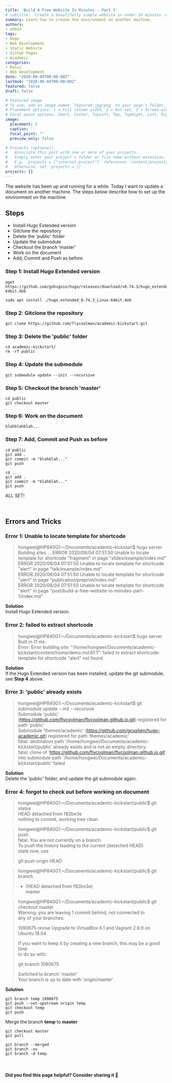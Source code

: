 ```yaml
---
title: 'Build A Free Website In Minutes - Part 5'
# subtitle: 'Create a beautifully simple website in under 10 minutes :rocket:'
summary: Learn how to create the environment on another machine.
authors:
- admin
tags:
- Hugo
- Web Development
- Static Website
- Github Pages
- Academic
categories:
- Basic
- Web Development
date: "2020-08-04T00:00:00Z"
lastmod: "2020-08-04T00:00:00Z"
featured: false
draft: false

# Featured image
# To use, add an image named `featured.jpg/png` to your page's folder.
# Placement options: 1 = Full column width, 2 = Out-set, 3 = Screen-width
# Focal point options: Smart, Center, TopLeft, Top, TopRight, Left, Right, BottomLeft, Bottom, BottomRight
image:
  placement: 2
  caption: ''
  focal_point: ""
  preview_only: false

# Projects (optional).
#   Associate this post with one or more of your projects.
#   Simply enter your project's folder or file name without extension.
#   E.g. `projects = ["internal-project"]` references `content/project/deep-learning/index.md`.
#   Otherwise, set `projects = []`.
projects: []
---
```

The website has been up and running for a while. Today I want to update a document on another machine. The steps below describe how to set up the environment on the machine.

## Steps

- Install Hugo Extended version
- Gitclone the repository
- Delete the 'public' folder
- Update the submodule
- Checkout the branch 'master'
- Work on the document
- Add, Commit and Push as before

### Step 1: Install Hugo Extended version

    wget https://github.com/gohugoio/hugo/releases/download/v0.74.3/hugo_extended_0.74.3_Linux-64bit.deb

    sudo apt install ./hugo_extended_0.74.3_Linux-64bit.deb 

### Step 2: Gitclone the repository

    git clone https://github.com/flycoolman/academic-kickstart.git

### Step 3: Delete the 'public' folder

    cd academic-kickstart/
    rm -rf public

### Step 4: Update the submodule

    git submodule update --init --recursive

### Step 5: Checkout the branch 'master'

    cd public
    git checkout master

### Step 6: Work on the document

    blahblahblah...

### Step 7: Add, Commit and Push as before

    cd public
    git add .
    git commit -m "blahblah..."
    git push

    cd ..
    git add .
    git commit -m "blahblah..."
    git push

ALL SET!

<br>

## Errors and Tricks

### Error 1: Unable to locate template for shortcode

>hongwei@HP840G1:~/Documents/academic-kickstart$ hugo server  
>Building sites … ERROR 2020/08/04 07:51:50 Unable to locate template for shortcode "fragment" in page "slides/example/index.md"  
>ERROR 2020/08/04 07:51:50 Unable to locate template for shortcode "alert" in page "talk/example/index.md"  
>ERROR 2020/08/04 07:51:50 Unable to locate template for shortcode "alert" in page "publication/preprint/index.md"  
>ERROR 2020/08/04 07:51:50 Unable to locate template for shortcode "alert" in page "post/build-a-free-website-in-minutes-part-1/index.md"  

**Solution**  
Install Hugo Extended version.

### Error 2: failed to extract shortcode

>hongwei@HP840G1:~/Documents/academic-kickstart$ hugo server  
>Built in 11 ms  
>Error: Error building site: "/home/hongwei/Documents/academic-kickstart/content/home/demo.md:61:1": failed to extract shortcode: template for shortcode "alert" not found  

**Solution**  
If the Hugo Extended version has been installed, update the git submodule, see **Step 4** above.

### Error 3: 'public' already exists

>hongwei@HP840G1:~/Documents/academic-kickstart$ git submodule update --init --recursive  
>Submodule 'public' (https://github.com/flycoolman/flycoolman.github.io.git) registered for path 'public'  
>Submodule 'themes/academic' (https://github.com/gcushen/hugo-academic.git) registered for path 'themes/academic'  
>fatal: destination path '/home/hongwei/Documents/academic-kickstart/public' already exists and is not an empty directory.  
>fatal: clone of 'https://github.com/flycoolman/flycoolman.github.io.git' into submodule path '/home/hongwei/Documents/academic-kickstart/public' failed  

**Solution**  
Delete the 'public' folder, and update the git submodule again.

### Error 4: forgot to check out before working on document

>hongwei@HP840G1:~/Documents/academic-kickstart/public$ git status  
>HEAD detached from f82be3e  
>nothing to commit, working tree clean  

>hongwei@HP840G1:~/Documents/academic-kickstart/public$ git push  
>fatal: You are not currently on a branch.  
>To push the history leading to the current (detached HEAD)  
>state now, use  
>  
>    git push origin HEAD:<name-of-remote-branch>  

>hongwei@HP840G1:~/Documents/academic-kickstart/public$ git branch  
>* (HEAD detached from f82be3e)  
>  master  

>hongwei@HP840G1:~/Documents/academic-kickstart/public$ git checkout master  
>Warning: you are leaving 1 commit behind, not connected to  
>any of your branches:  
>  
>  1090675 revise Upgrade to VirtualBox 6.1 and Vagrant 2.9.9 on Ubuntu 18.04  
>  
>If you want to keep it by creating a new branch, this may be a good time  
>to do so with:  
>  
> git branch <new-branch-name> 1090675  
>  
>Switched to branch 'master'  
>Your branch is up to date with 'origin/master'.  

**Solution**  

    git branch temp 1090675
    git push --set-upstream origin temp
    git checkout temp
    git push

Merge the branch **temp** to **master**

    git checkout master 
    git pull

    git branch --merged
    git branch -vv
    git branch -d temp

<br>

#### Did you find this page helpful? Consider sharing it 🙌
